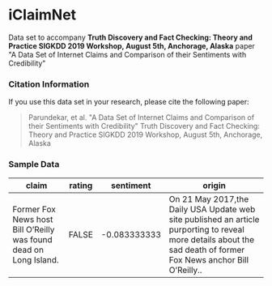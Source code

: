 # iClaimNet

Data set to accompany **Truth Discovery and Fact Checking: Theory and Practice
SIGKDD 2019 Workshop, August 5th, Anchorage, Alaska** paper "A Data Set of Internet Claims and Comparison of their Sentiments with Credibility"



### Citation Information
If you use this data set in your research, please cite the following paper:

>Parundekar, et al. "A Data Set of Internet Claims and Comparison of their Sentiments with Credibility" Truth Discovery and Fact Checking: Theory and Practice SIGKDD 2019 Workshop, August 5th, Anchorage, Alaska

### Sample Data

| claim             | rating | sentiment | origin |
| ----------------- | ------ | --------- | ------ |
|Former Fox News host Bill O’Reilly was found dead on Long Island. | FALSE | -0.083333333 | On 21 May 2017,the Daily USA Update web site published an article purporting to reveal more details about the sad death of former Fox News anchor Bill O’Reilly..|

